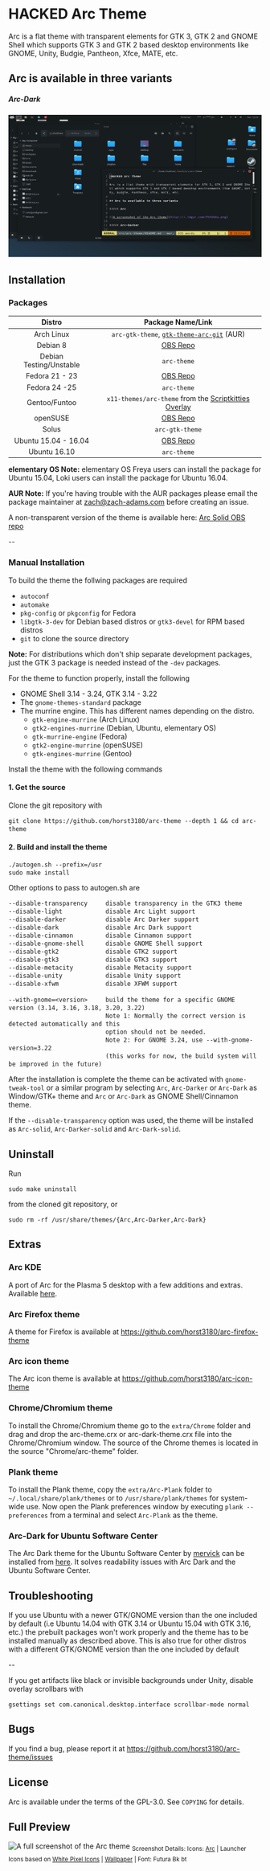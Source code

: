 # HACKED Arc Theme

Arc is a flat theme with transparent elements for GTK 3, GTK 2 and GNOME Shell which supports GTK 3 and GTK 2 based desktop environments like GNOME, Unity, Budgie, Pantheon, Xfce, MATE, etc.

## Arc is available in three variants

##### Arc-Dark

![A screenshot of the Arc theme](Screenshot.png)

## Installation

### Packages

|         Distro          |                                         Package Name/Link                                          |
| :---------------------: | :------------------------------------------------------------------------------------------------: |
|       Arch Linux        | `arc-gtk-theme`, [`gtk-theme-arc-git`](https://aur.archlinux.org/packages/gtk-theme-arc-git) (AUR) |
|        Debian 8         |                                        [OBS Repo][obs-repo]                                        |
| Debian Testing/Unstable |                                            `arc-theme`                                             |
|     Fedora 21 - 23      |                                        [OBS Repo][obs-repo]                                        |
|      Fedora 24 -25      |                                            `arc-theme`                                             |
|      Gentoo/Funtoo      |                `x11-themes/arc-theme` from the [Scriptkitties Overlay][sk-overlay]                 |
|        openSUSE         |                                        [OBS Repo][obs-repo]                                        |
|          Solus          |                                          `arc-gtk-theme`                                           |
|  Ubuntu 15.04 - 16.04   |                                        [OBS Repo][obs-repo]                                        |
|      Ubuntu 16.10       |                                            `arc-theme`                                             |

**elementary OS Note:** elementary OS Freya users can install the package for Ubuntu 15.04, Loki users can install the package for Ubuntu 16.04.

**AUR Note:** If you're having trouble with the AUR packages please email the package maintainer at zach@zach-adams.com before creating an issue.

A non-transparent version of the theme is available here: [Arc Solid OBS repo](http://software.opensuse.org/download.html?project=home%3AHorst3180&package=arc-theme-solid)

--

### Manual Installation

To build the theme the follwing packages are required

- `autoconf`
- `automake`
- `pkg-config` or `pkgconfig` for Fedora
- `libgtk-3-dev` for Debian based distros or `gtk3-devel` for RPM based distros
- `git` to clone the source directory

**Note:** For distributions which don't ship separate development packages, just the GTK 3 package is needed instead of the `-dev` packages.

For the theme to function properly, install the following

- GNOME Shell 3.14 - 3.24, GTK 3.14 - 3.22
- The `gnome-themes-standard` package
- The murrine engine. This has different names depending on the distro.
  - `gtk-engine-murrine` (Arch Linux)
  - `gtk2-engines-murrine` (Debian, Ubuntu, elementary OS)
  - `gtk-murrine-engine` (Fedora)
  - `gtk2-engine-murrine` (openSUSE)
  - `gtk-engines-murrine` (Gentoo)

Install the theme with the following commands

#### 1. Get the source

Clone the git repository with

    git clone https://github.com/horst3180/arc-theme --depth 1 && cd arc-theme

#### 2. Build and install the theme

    ./autogen.sh --prefix=/usr
    sudo make install

Other options to pass to autogen.sh are

    --disable-transparency     disable transparency in the GTK3 theme
    --disable-light            disable Arc Light support
    --disable-darker           disable Arc Darker support
    --disable-dark             disable Arc Dark support
    --disable-cinnamon         disable Cinnamon support
    --disable-gnome-shell      disable GNOME Shell support
    --disable-gtk2             disable GTK2 support
    --disable-gtk3             disable GTK3 support
    --disable-metacity         disable Metacity support
    --disable-unity            disable Unity support
    --disable-xfwm             disable XFWM support

    --with-gnome=<version>     build the theme for a specific GNOME version (3.14, 3.16, 3.18, 3.20, 3.22)
                               Note 1: Normally the correct version is detected automatically and this
                               option should not be needed.
                               Note 2: For GNOME 3.24, use --with-gnome-version=3.22
                               (this works for now, the build system will be improved in the future)

After the installation is complete the theme can be activated with `gnome-tweak-tool` or a similar program by selecting `Arc`, `Arc-Darker` or `Arc-Dark` as Window/GTK+ theme and `Arc` or `Arc-Dark` as GNOME Shell/Cinnamon theme.

If the `--disable-transparency` option was used, the theme will be installed as `Arc-solid`, `Arc-Darker-solid` and `Arc-Dark-solid`.

## Uninstall

Run

    sudo make uninstall

from the cloned git repository, or

    sudo rm -rf /usr/share/themes/{Arc,Arc-Darker,Arc-Dark}

## Extras

### Arc KDE

A port of Arc for the Plasma 5 desktop with a few additions and extras. Available [here](https://github.com/PapirusDevelopmentTeam/arc-kde).

### Arc Firefox theme

A theme for Firefox is available at https://github.com/horst3180/arc-firefox-theme

### Arc icon theme

The Arc icon theme is available at https://github.com/horst3180/arc-icon-theme

### Chrome/Chromium theme

To install the Chrome/Chromium theme go to the `extra/Chrome` folder and drag and drop the arc-theme.crx or arc-dark-theme.crx file into the Chrome/Chromium window. The source of the Chrome themes is located in the source "Chrome/arc-theme" folder.

### Plank theme

To install the Plank theme, copy the `extra/Arc-Plank` folder to `~/.local/share/plank/themes` or to `/usr/share/plank/themes` for system-wide use.
Now open the Plank preferences window by executing `plank --preferences` from a terminal and select `Arc-Plank` as the theme.

### Arc-Dark for Ubuntu Software Center

The Arc Dark theme for the Ubuntu Software Center by [mervick](https://github.com/mervick) can be installed from [here](https://github.com/mervick/arc-dark-software-center). It solves readability issues with Arc Dark and the Ubuntu Software Center.

## Troubleshooting

If you use Ubuntu with a newer GTK/GNOME version than the one included by default (i.e Ubuntu 14.04 with GTK 3.14 or Ubuntu 15.04 with GTK 3.16, etc.) the prebuilt packages won't work properly and the theme has to be installed manually as described above.
This is also true for other distros with a different GTK/GNOME version than the one included by default

--

If you get artifacts like black or invisible backgrounds under Unity, disable overlay scrollbars with

    gsettings set com.canonical.desktop.interface scrollbar-mode normal

## Bugs

If you find a bug, please report it at https://github.com/horst3180/arc-theme/issues

## License

Arc is available under the terms of the GPL-3.0. See `COPYING` for details.

## Full Preview

![A full screenshot of the Arc theme](http://i.imgur.com/tD1OBQ3.png)
<sub>Screenshot Details: Icons: [Arc](https://github.com/horst3180/arc-icon-theme) | Launcher Icons based on [White Pixel Icons](http://darkdawg.deviantart.com/art/White-Pixel-Icons-252310560) | [Wallpaper](https://pixabay.com/photo-869593/) | Font: Futura Bk bt</sub>

[obs-repo]: http://software.opensuse.org/download.html?project=home%3AHorst3180&package=arc-theme
[sk-overlay]: https://c.darenet.org/scriptkitties/overlay
